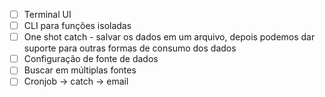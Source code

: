 - [ ] Terminal UI
- [ ] CLI para funções isoladas
- [ ] One shot catch - salvar os dados em um arquivo, depois podemos dar suporte para outras formas de consumo dos dados
- [ ] Configuração de fonte de dados
- [ ] Buscar em múltiplas fontes
- [ ] Cronjob -> catch -> email
